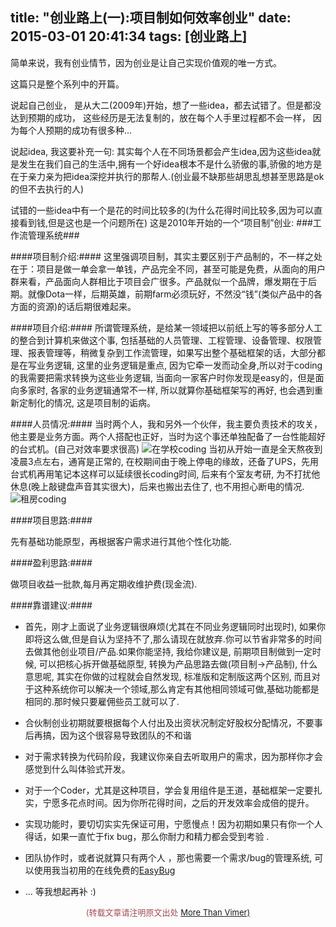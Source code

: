 title: "创业路上(一):项目制如何效率创业"
date: 2015-03-01 20:41:34
tags: [创业路上]
---

简单来说，我有创业情节，因为创业是让自己实现价值观的唯一方式。

这篇只是整个系列中的开篇。

说起自己创业， 是从大二(2009年)开始，想了一些idea，都去试错了。但是都没达到预期的成功， 这些经历是无法复制的，放在每个人手里过程都不会一样， 因为每个人预期的成功有很多种...

说起idea, 我这要补充一句: 其实每个人在不同场景都会产生idea,因为这些idea就是发生在我们自己的生活中,拥有一个好idea根本不是什么骄傲的事,骄傲的地方是在于亲力亲为把idea深挖并执行的那帮人.(创业最不缺那些胡思乱想甚至思路是ok的但不去执行的人)

试错的一些idea中有一个是花的时间比较多的(为什么花得时间比较多,因为可以直接看到钱,但是这也是一个问题所在) 这是2010年开始的一个“项目制”创业: 
###工作流管理系统###

####项目制介绍:####
这里强调项目制，其实主要区别于产品制的，不一样之处在于：项目是做一单会拿一单钱，产品完全不同，甚至可能是免费，从面向的用户群来看，产品面向人群相比于项目会广很多。产品就似一个品牌，爆发期在于后期。就像Dota一样，后期英雄，前期farm必须玩好，不然没“钱”(类似产品中的各方面的资源)的话后期很难起来。

####项目介绍:####
所谓管理系统，是给某一领域把以前纸上写的等多部分人工的整合到计算机来做这个事, 包括基础的人员管理、工程管理、设备管理、权限管理、报表管理等，稍微复杂到工作流管理，如果写出整个基础框架的话，大部分都是在写业务逻辑, 这里的业务逻辑是重点, 因为它牵一发而动全身,所以对于coding的我需要把需求转换为这些业务逻辑, 当面向一家客户时你发现是easy的，但是面向多家时, 各家的业务逻辑通常不一样, 所以就算你基础框架写的再好, 也会遇到重新定制化的情况, 这是项目制的诟病。

####人员情况:####
当时两个人，我和另外一个伙伴，我主要负责技术的攻关，他主要是业务方面。两个人搭配也正好，当时为这个事还单独配备了一台性能超好的台式机。(自己对效率要求很高)
![在学校coding](http://ww4.sinaimg.cn/large/744e593bgw1epqmaep5k4j20i307p0tm.jpg)
当初从开始一直是全天熬夜到凌晨3点左右，通宵是正常的, 在校期间由于晚上停电的缘故，还备了UPS，先用台式机再用笔记本这样可以延续很长coding时间, 后来有个室友考研, 为不打扰他休息(晚上敲键盘声音其实很大)，后来也搬出去住了, 也不用担心断电的情况. 
![租房coding](http://ww1.sinaimg.cn/large/744e593bgw1epqmdc1bebj20cn0egdgz.jpg)

####项目思路:####

先有基础功能原型，再根据客户需求进行其他个性化功能.

####盈利思路:####

做项目收益一批款,每月再定期收维护费(现金流).

####靠谱建议:####
* 首先，刚才上面说了业务逻辑很麻烦(尤其在不同业务逻辑同时出现时), 如果你即将这么做,但是自认为坚持不了,那么请现在就放弃.你可以节省非常多的时间去做其他创业项目/产品.如果你能坚持, 我给你建议是, 前期项目制做到一定时候, 可以把核心拆开做基础原型, 转换为产品思路去做(项目制->产品制), 什么意思呢, 其实在你做的过程就会自然发现, 标准版和定制版这两个区别, 而且对于这种系统你可以解决一个领域,那么肯定有其他相同领域可做,基础功能都是相同的.那时候只要雇佣些员工就可以了.

* 合伙制创业初期就要根据每个人付出及出资状况制定好股权分配情况，不要事后再搞，因为这个很容易导致团队的不和谐

* 对于需求转换为代码阶段，我建议你亲自去听取用户的需求，因为那样你才会感觉到什么叫体验式开发。

* 对于一个Coder，尤其是这种项目，学会复用组件是王道，基础框架一定要扎实，宁愿多花点时间。因为你所花得时间，之后的开发效率会成倍的提升。

* 实现功能时，要切切实实先保证可用，宁愿慢点！因为初期如果只有你一个人得话，如果一直忙于fix bug，那么你耐力和精力都会受到考验 .

* 团队协作时，或者说就算只有两个人 ，那也需要一个需求/bug的管理系统, 可以使用我当初用的在线免费的[EasyBug](http://easybug.org) 

* ... 等我想起再补 :)


<center><font color='#a44a54' size='2px'>(转载文章请注明原文出处 <a href='http://vimer.me' style='font-color:#496b98'>More Than Vimer)</a></font></center>
